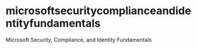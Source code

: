 # microsoftsecuritycomplianceandidentityfundamentals
 Microsoft Security, Compliance, and Identity Fundamentals
